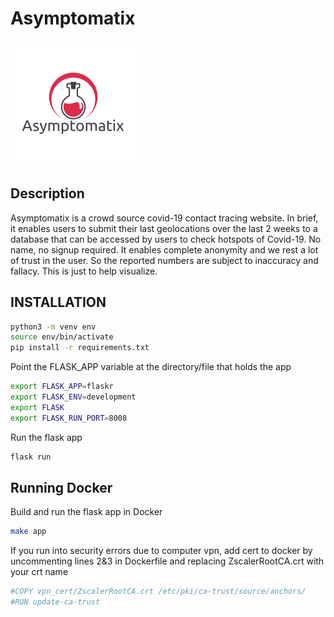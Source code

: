# Asymptomatix
![](logo.png)

## Description

Asymptomatix is a crowd source covid-19 contact tracing website. In brief, it enables users to submit their last geolocations over the last 2 weeks to a database that can be accessed by users to check hotspots of Covid-19. No name, no signup required. It enables complete anonymity and we rest a lot of trust in the user. So the reported numbers are subject to inaccuracy and fallacy. This is just to help visualize.

## INSTALLATION

```sh
python3 -m venv env
source env/bin/activate
pip install -r requirements.txt
```

Point the FLASK_APP variable at the directory/file that holds the app
```sh
export FLASK_APP=flaskr
export FLASK_ENV=development
export FLASK
export FLASK_RUN_PORT=8008
```
Run the flask app
```sh
flask run
```


## Running Docker

Build and run the flask app in Docker

```bash
make app
```

If you run into security errors due to computer vpn, add cert to docker by
uncommenting lines 2&3 in Dockerfile and replacing ZscalerRootCA.crt with your crt name

```sh
#COPY vpn_cert/ZscalerRootCA.crt /etc/pki/ca-trust/source/anchors/
#RUN update-ca-trust
```